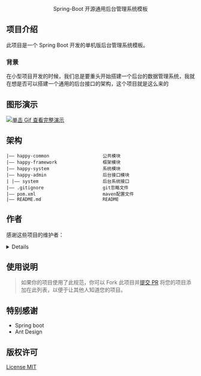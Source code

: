 <p align="center">
  Spring-Boot 开源通用后台管理系统模板
</p>

<span id="nav-1"></span>

<span id="nav-2"></span>

<span id="nav-3"></span>

## 项目介绍

此项目是一个 Spring Boot 开发的单机版后台管理系统模板。

<span id="nav-3-1"></span>

### 背景

在小型项目开发的时候，我们总是要重头开始搭建一个后台的数据管理系统，我就在想是否可以搭建一个通用的后台接口的架构，这个项目就是这么来的

<span id="nav-4"></span>

## 图形演示

[![单击 Gif 查看完整演示](https://cdn.jsdelivr.net/gh/misitebao/CDN@main/md/template-git-repository-mini.gif)](https://www.bilibili.com/video/BV1d64y1B7pe?share_source=copy_web)

<span id="nav-6"></span>

## 架构

```
|—— happy-common                    公共模块
|—— happy-framework                 框架模块
|—— happy-system                    系统模块
|—— happy-admin                     后台接口模块
| |—— system                        后台系统接口
|—— .gitignore                      git忽略文件
|—— pom.xml                         maven配置文件
|—— README.md                       README
```

## 作者

感谢这些项目的维护者：

<details>

- [happy211](https://github.com/RogerPeng123) - 项目作者，全栈工程师。

</details>

<span id="nav-9"></span>

## 使用说明

> 如果你的项目使用了此规范，你可以 Fork 此项目并[提交 PR](https://github.com/misitebao/standard-repository/pulls) 将您的项目添加在此列表，以便于让其他人知道您的项目。

<span id="nav-12"></span>

<!-- ## 捐赠者 -->

<span id="nav-13"></span>

<!-- ## 赞助商 -->

<span id="nav-14"></span>

## 特别感谢

- Spring boot
- Ant Design

<span id="nav-15"></span>

## 版权许可

[License MIT](LICENSE)
